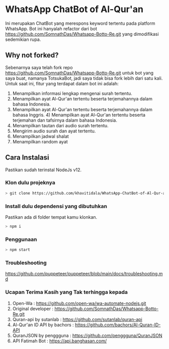 # WhatsApp ChatBot of Al-Qur'an
Ini merupakan ChatBot yang merespons keyword tertentu pada platform WhatsApp. Bot ini hanyalah refactor dari bot https://github.com/SomnathDas/Whatsapp-Botto-Re.git yang dimodifikasi sedemikian rupa.

## Why not forked?
Sebenarnya saya telah fork repo https://github.com/SomnathDas/Whatsapp-Botto-Re.git untuk bot yang saya buat, namanya TotsukaBot, jadi saya tidak bisa fork lebih dari satu kali.
Untuk saat ini, fitur yang terdapat dalam bot ini adalah:
1) Menampilkan informasi lengkap mengenai surah tertentu. 
2) Menampilkan ayat Al-Qur'an tertentu beserta terjemahannya dalam bahasa Indonesia. 
3) Menampilkan ayat Al-Qur'an tertentu beserta terjemahannya dalam bahasa Inggris. 4) Menampilkan ayat Al-Qur'an tertentu beserta terjemahan dan tafsirnya dalam bahasa Indonesia.
5) Menampilkan tautan dari audio surah tertentu. 
6) Mengirim audio surah dan ayat tertentu.
7) Menampilkan jadwal shalat
7) Menampilkan random ayat

## Cara Instalasi
Pastikan sudah terinstal NodeJs v12.

### Klon dulu projeknya
```bash
> git clone https://github.com/khavitidala/WhatsApp-ChatBot-of-Al-Qur-an.git
```
### Install dulu dependensi yang dibutuhkan
Pastikan ada di folder tempat kamu klonkan.

```bash
> npm i
```

### Penggunaan

```bash
> npm start
```

### Troubleshooting
https://github.com/puppeteer/puppeteer/blob/main/docs/troubleshooting.md

### Ucapan Terima Kasih yang Tak terhingga kepada
1. Open-Wa : https://github.com/open-wa/wa-automate-nodejs.git
2. Original developer : https://github.com/SomnathDas/Whatsapp-Botto-Re.git
3. Quran-api by sutanlab : https://github.com/sutanlab/quran-api
4. Al-Qur'an ID API by bachors : https://github.com/bachors/Al-Quran-ID-API
5. QuranJSON by penggguna : https://github.com/penggguna/QuranJSON
6. API Fatimah Bot : https://api.banghasan.com/
